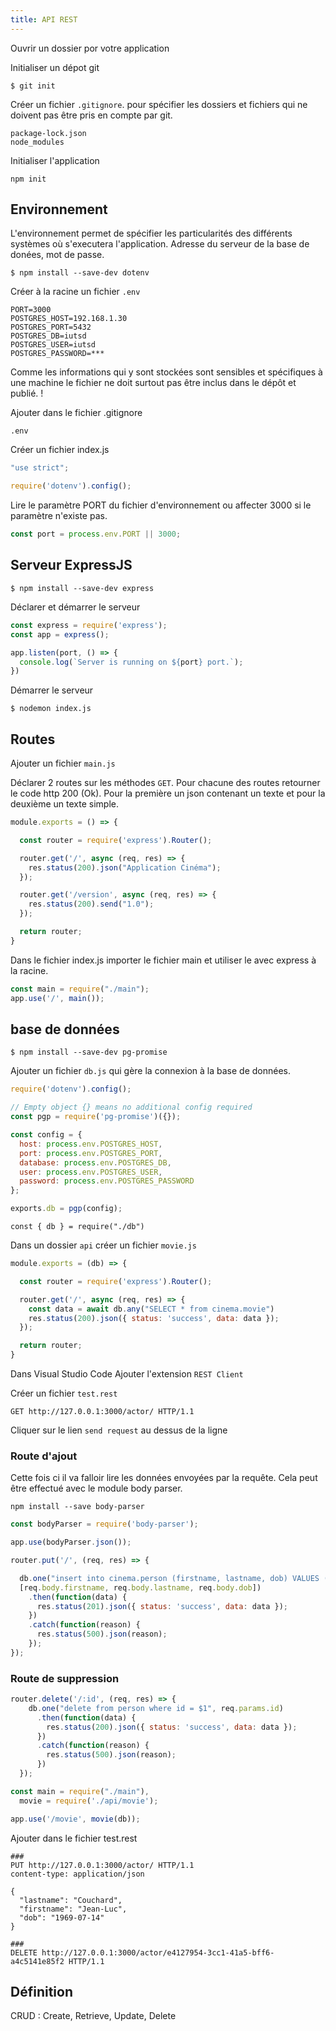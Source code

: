 ```yaml
---
title: API REST
---
```


Ouvrir un dossier por votre application

Initialiser un dépot git

```>shell
$ git init
```

Créer un fichier `.gitignore`. pour spécifier les dossiers et fichiers qui ne doivent pas être pris en compte par git.

```
package-lock.json
node_modules
```

Initialiser l'application

```
npm init
```

## Environnement

L'environnement permet de spécifier les particularités des différents systèmes où s'executera l'application.
Adresse du serveur de la base de donées, mot de passe.

```>shell
$ npm install --save-dev dotenv
```

Créer à la racine un fichier `.env`

```
PORT=3000
POSTGRES_HOST=192.168.1.30
POSTGRES_PORT=5432
POSTGRES_DB=iutsd
POSTGRES_USER=iutsd
POSTGRES_PASSWORD=***
```

Comme les informations qui y sont stockées sont sensibles et spécifiques à une machine le fichier ne doit surtout pas être inclus dans le dépôt et publié. !

Ajouter dans le fichier .gitignore

```
.env
```

Créer un fichier index.js

```javascript
"use strict";

require('dotenv').config();
```

Lire le paramètre PORT du fichier d'environnement ou affecter 3000 si le paramètre n'existe pas.

```javascript
const port = process.env.PORT || 3000;
```

## Serveur ExpressJS

```>shell
$ npm install --save-dev express
```

Déclarer et démarrer le serveur

```javascript
const express = require('express');
const app = express();

app.listen(port, () => {
  console.log(`Server is running on ${port} port.`);
})
```

Démarrer le serveur

```>shell
$ nodemon index.js
```

## Routes

Ajouter un fichier `main.js`

Déclarer 2 routes sur les méthodes `GET`. Pour chacune des routes retourner le code http 200 (Ok). Pour la première un json contenant un texte et pour la deuxième un texte simple.

```javascript
module.exports = () => {

  const router = require('express').Router();

  router.get('/', async (req, res) => {
    res.status(200).json("Application Cinéma");
  });

  router.get('/version', async (req, res) => {
    res.status(200).send("1.0");
  });

  return router;
}
```

Dans le fichier index.js importer le fichier main et utiliser le avec express à la racine.

```javascript
const main = require("./main");
app.use('/', main());
```

## base de données

```>shell
$ npm install --save-dev pg-promise
```

Ajouter un fichier `db.js` qui gère la connexion à la base de données.

```javascript
require('dotenv').config();

// Empty object {} means no additional config required
const pgp = require('pg-promise')({});

const config = {
  host: process.env.POSTGRES_HOST,
  port: process.env.POSTGRES_PORT,
  database: process.env.POSTGRES_DB,
  user: process.env.POSTGRES_USER,
  password: process.env.POSTGRES_PASSWORD
};

exports.db = pgp(config);
```

```
const { db } = require("./db")
```


Dans un dossier `api` créer un fichier `movie.js`

```javascript
module.exports = (db) => {

  const router = require('express').Router();

  router.get('/', async (req, res) => {
    const data = await db.any("SELECT * from cinema.movie")
    res.status(200).json({ status: 'success', data: data });
  });

  return router;
}
```

Dans Visual Studio Code Ajouter l'extension `REST Client`

Créer un fichier `test.rest`

```
GET http://127.0.0.1:3000/actor/ HTTP/1.1
```

Cliquer sur le lien `send request` au dessus de la ligne

### Route d'ajout

Cette fois ci il va falloir lire les données envoyées par la requête. Cela peut être effectué avec le module body parser.

```>shell
npm install --save body-parser
```

```javascript
const bodyParser = require('body-parser');

app.use(bodyParser.json());
```

```javascript
router.put('/', (req, res) => {

  db.one("insert into cinema.person (firstname, lastname, dob) VALUES ($1, $2, $3) RETURNING id",
  [req.body.firstname, req.body.lastname, req.body.dob])
    .then(function(data) {
      res.status(201).json({ status: 'success', data: data });
    })
    .catch(function(reason) {
      res.status(500).json(reason);
    });
});
```

### Route de suppression

```javascript
router.delete('/:id', (req, res) => {
    db.one("delete from person where id = $1", req.params.id)
      .then(function(data) {
        res.status(200).json({ status: 'success', data: data });
      })
      .catch(function(reason) {
        res.status(500).json(reason);
      })
  });
```


```javascript
const main = require("./main"),
  movie = require('./api/movie');

app.use('/movie', movie(db));
```

Ajouter dans le fichier test.rest

```
###
PUT http://127.0.0.1:3000/actor/ HTTP/1.1
content-type: application/json

{
  "lastname": "Couchard",
  "firstname": "Jean-Luc",
  "dob": "1969-07-14"
}

###
DELETE http://127.0.0.1:3000/actor/e4127954-3cc1-41a5-bff6-a4c5141e85f2 HTTP/1.1

```

## Définition

CRUD
: Create, Retrieve, Update, Delete
